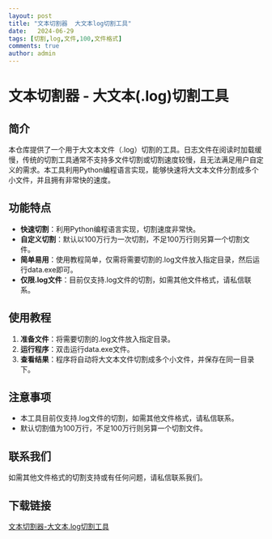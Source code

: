 ```yaml
---
layout: post
title: "文本切割器  大文本log切割工具"
date:   2024-06-29
tags: [切割,log,文件,100,文件格式]
comments: true
author: admin
---
```

# 文本切割器 - 大文本(.log)切割工具

## 简介

本仓库提供了一个用于大文本文件（.log）切割的工具。日志文件在阅读时加载缓慢，传统的切割工具通常不支持多文件切割或切割速度较慢，且无法满足用户自定义的需求。本工具利用Python编程语言实现，能够快速将大文本文件分割成多个小文件，并且拥有非常快的速度。

## 功能特点

- **快速切割**：利用Python编程语言实现，切割速度非常快。
- **自定义切割**：默认以100万行为一次切割，不足100万行则另算一个切割文件。
- **简单易用**：使用教程简单，仅需将需要切割的.log文件放入指定目录，然后运行data.exe即可。
- **仅限.log文件**：目前仅支持.log文件的切割，如需其他文件格式，请私信联系。

## 使用教程

1. **准备文件**：将需要切割的.log文件放入指定目录。
2. **运行程序**：双击运行data.exe文件。
3. **查看结果**：程序将自动将大文本文件切割成多个小文件，并保存在同一目录下。

## 注意事项

- 本工具目前仅支持.log文件的切割，如需其他文件格式，请私信联系。
- 默认切割值为100万行，不足100万行则另算一个切割文件。

## 联系我们

如需其他文件格式的切割支持或有任何问题，请私信联系我们。

## 下载链接

[文本切割器-大文本.log切割工具](https://pan.quark.cn/s/c87209c57e1d)